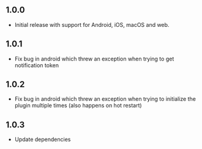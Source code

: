 ## 1.0.0

* Initial release with support for Android, iOS, macOS and web.

## 1.0.1

* Fix bug in android which threw an exception when trying to get
  notification token

## 1.0.2

* Fix bug in android which threw an exception when trying to
  initialize the plugin multiple times (also happens on hot restart)

## 1.0.3

* Update dependencies